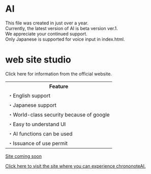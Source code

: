 # AI
This file was created in just over a year. <br>
Currently, the latest version of AI is beta version ver.1. <br>
We appreciate your continued support. <br>
Only Japanese is supported for voice input in index.html.
# web site studio
Click here for information from the official website. <br>
<table class="table is-striped is-fullwidth">
  <tfooter>
    <th>
      Feature
    </th>
  </tfooter>
  <tr>
    <td>
      ・English support
    </td>
      </tr>
  <tr>
    <td>
      ・Japanese support
    </td>
    </tr>
  <tr>
    <td>
      ・World-class security because of google
    </td>
    </tr>
  <tr>
    <td>
      ・Easy to understand UI
    </td>
    </tr>
  <tr>
      <td>
      ・AI functions can be used
      </td>  
    </tr>
  <tr>
    <td>
      ・Issuance of use permit
    </td>
    </tr>
</table>

[Site coming soon](https://sites.google.com)

[Click here to visit the site where you can experience chrononoteAI.](arcana426.github.io)

